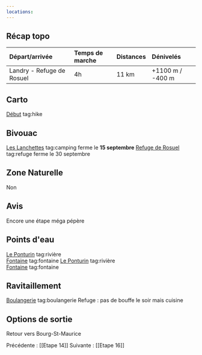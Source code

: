 ```yaml
---
locations: 
---
```

## Récap topo

| Départ/arrivée            | Temps de marche | Distances | Dénivelés        |
| :------------------------ | :-------------- | :-------- | :--------------- |
| Landry - Refuge de Rosuel | 4h              | 11 km     | +1100 m / -400 m |
## Carto  
[Début](geo:45.576255,6.736182) tag:hike
## Bivouac
[Les Lanchettes](geo:45.530742,6.77647) tag:camping ferme le **15 septembre**
[Refuge de Rosuel](geo:45.518307,6.804763) tag:refuge ferme le 30 septembre
## Zone Naturelle
Non
## Avis
Encore une étape méga pépère
## Points d'eau
[Le Ponturin](geo:45.569567,6.741158) tag:rivière  
[Fontaine](geo:45.569461,6.743894) tag:fontaine 
[Le Ponturin](geo:45.532081,6.772174) tag:rivière  
[Fontaine](geo:45.524254,6.790522) tag:fontaine 
## Ravitaillement
[Boulangerie](geo:45.54655006741151,6.755853930643108) tag:boulangerie 
Refuge : pas de bouffe le soir mais cuisine
## Options de sortie
Retour vers Bourg-St-Maurice

Précédente : [[Etape 14]]
Suivante : [[Etape 16]]